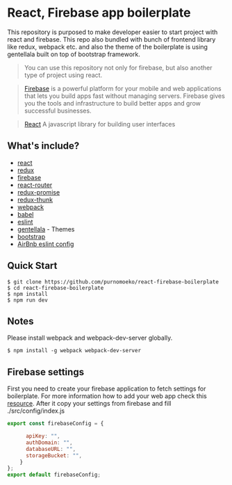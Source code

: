 # React, Firebase app boilerplate

This repository is purposed to make developer easier to start project with react and firebase. This repo also
bundled with bunch of frontend library like redux, webpack etc. and also the theme of the boilerplate is using gentellala built on top of bootstrap framework.
> You can use this repository not only for firebase, but also another type of project using react.

> [Firebase](https://www.firebase.com) is a powerful platform for your mobile and web applications that lets you build apps fast without managing servers. Firebase gives you the tools and infrastructure to build better apps and grow successful businesses.

> [React](https://www.firebase.com) A javascript library for building user interfaces

## What's include?
* [react](https://github.com/facebook/react)
* [redux](https://github.com/rackt/redux)
* [firebase](https://www.npmjs.com/package/firebase)
* [react-router](https://github.com/rackt/react-router)
* [redux-promise](https://github.com/acdlite/redux-promise)
* [redux-thunk](https://github.com/gaearon/redux-thunk)
* [webpack](https://github.com/webpack/webpack)
* [babel](https://github.com/babel/babel)
* [eslint](https://github.com/eslint/eslint)
* [gentellala](https://github.com/puikinsh/gentelella) - Themes
* [bootstrap](https://getbootstrap.com/docs/3.3/getting-started/)
* [AirBnb eslint config](https://github.com/airbnb/javascript/tree/master/packages/eslint-config-airbnb)


Quick Start
-----------

```shell
$ git clone https://github.com/purnomoeko/react-firebase-boilerplate
$ cd react-firebase-boilerplate
$ npm install
$ npm run dev
```
Notes
------------
Please install webpack and webpack-dev-server globally. 


```
$ npm install -g webpack webpack-dev-server
```

Firebase settings
--------
First you need to create your firebase application to fetch settings for boilerplate. For more information how to add your web app check this [resource](https://firebase.google.com/docs/web/setup). After it copy your settings from firebase and fill ./src/config/index.js

```javascript
export const firebaseConfig = {

      apiKey: "",
      authDomain: "",
      databaseURL: "",
      storageBucket: "",
    }
};
export default firebaseConfig;
```


